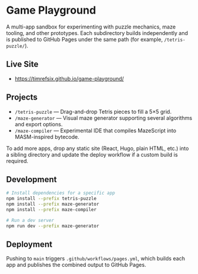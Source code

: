 # Game Playground

A multi-app sandbox for experimenting with puzzle mechanics, maze tooling, and other prototypes. Each subdirectory builds independently and is published to GitHub Pages under the same path (for example, `/tetris-puzzle/`).

## Live Site
- https://timrefsix.github.io/game-playground/

## Projects
- `/tetris-puzzle` — Drag-and-drop Tetris pieces to fill a 5×5 grid.
- `/maze-generator` — Visual maze generator supporting several algorithms and export options.
- `/maze-compiler` — Experimental IDE that compiles MazeScript into MASM-inspired bytecode.

To add more apps, drop any static site (React, Hugo, plain HTML, etc.) into a sibling directory and update the deploy workflow if a custom build is required.

## Development
```bash
# Install dependencies for a specific app
npm install --prefix tetris-puzzle
npm install --prefix maze-generator
npm install --prefix maze-compiler

# Run a dev server
npm run dev --prefix maze-generator
```

## Deployment
Pushing to `main` triggers `.github/workflows/pages.yml`, which builds each app and publishes the combined output to GitHub Pages.
